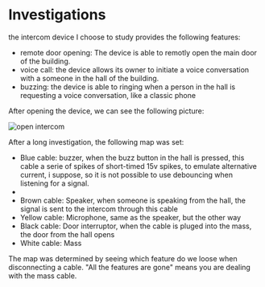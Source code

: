 # Investigations

the intercom device I choose to study provides the following features:
  * remote door opening: The device is able to remotly open the main door of the building.
  * voice call: the device allows its owner to initiate a voice conversation with a someone in the hall of the building.
  * buzzing: the device is able to ringing when a person in the hall is requesting a voice conversation, like a classic phone

After opening the device, we can see the following picture:

![open intercom](intercom_open.png)

After a long investigation, the following map was set:

  * Blue cable: buzzer, when the buzz button in the hall is pressed, this cable a serie of spikes of short-timed 15v spikes, to emulate alternative current, i suppose, so it is not possible to use debouncing when listening for a signal.
  * <disconnected>
  * Brown cable: Speaker, when someone is speaking from the hall, the signal is sent to the intercom through this cable
  * Yellow cable: Microphone, same as the speaker, but the other way
  * Black cable: Door interruptor, when the cable is pluged into the mass, the door from the hall opens
  * White cable: Mass

The map was determined by seeing which feature do we loose when disconnecting a cable. "All the features are gone" means you are dealing with the mass cable.
